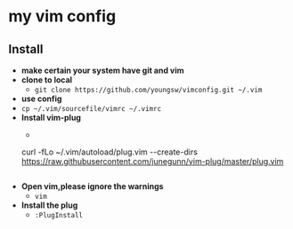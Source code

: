 # my vim config

## Install

- **make certain your system have git and vim**
- **clone to local**
  - ```git clone https://github.com/youngsw/vimconfig.git ~/.vim```
- **use config**
 - ```cp ~/.vim/sourcefile/vimrc ~/.vimrc```
- **Install vim-plug**
  - ```
   curl -fLo ~/.vim/autoload/plug.vim --create-dirs \
    https://raw.githubusercontent.com/junegunn/vim-plug/master/plug.vim
    ```
- **Open vim,please ignore the warnings**
  - ```vim```
- **Install the plug**
  - ```:PlugInstall```

